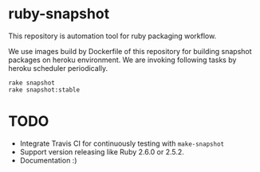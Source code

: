 # ruby-snapshot

This repository is automation tool for ruby packaging workflow.

We use images build by Dockerfile of this repository for building snapshot packages on heroku environment. We are invoking following tasks by heroku scheduler periodically.

```
rake snapshot
rake snapshot:stable
```

# TODO

* Integrate Travis CI for continuously testing with `make-snapshot`
* Support version releasing like Ruby 2.6.0 or 2.5.2.
* Documentation :)
